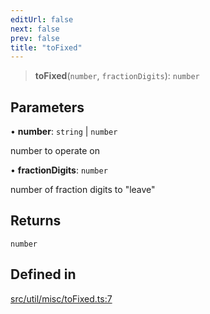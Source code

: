 ```yaml
---
editUrl: false
next: false
prev: false
title: "toFixed"
---
```


> **toFixed**(`number`, `fractionDigits`): `number`

## Parameters

• **number**: `string` \| `number`

number to operate on

• **fractionDigits**: `number`

number of fraction digits to "leave"

## Returns

`number`

## Defined in

[src/util/misc/toFixed.ts:7](https://github.com/fabricjs/fabric.js/blob/v6.0.0-rc4/src/util/misc/toFixed.ts#L7)
